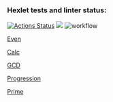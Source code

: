 ### Hexlet tests and linter status:
[![Actions Status](https://github.com/AhDamir/java-project-lvl1/workflows/hexlet-check/badge.svg)](https://github.com/AhDamir/java-project-lvl1/actions)
<a href="https://codeclimate.com/github/codeclimate/codeclimate/maintainability"><img src="https://api.codeclimate.com/v1/badges/a99a88d28ad37a79dbf6/maintainability" /></a>
![workflow](https://github.com//AhDAmir/java-project-lvl1/actions/workflows/main.yml/badge.svg)

[Even](https://asciinema.org/a/llPykGSz36rPZLSqEX0QENbuj)

[Calc](https://asciinema.org/connect/c0999bc2-f020-46b1-942d-e1d23610d216)

[GCD](https://asciinema.org/connect/c0999bc2-f020-46b1-942d-e1d23610d216)

[Progression](https://asciinema.org/connect/c0999bc2-f020-46b1-942d-e1d23610d216)

[Prime](https://asciinema.org/a/kZPWpTpuYEueBGAW9XIyFnvnS)